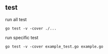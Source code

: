 ## test
run all test
```shell
go test -v -cover ./...
```
run specific test
```shell
go test -v -cover example_test.go example.go
```